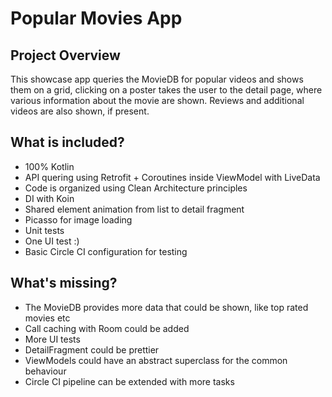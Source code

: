 # Popular Movies App

## Project Overview
This showcase app queries the MovieDB for popular videos and shows them on a grid, clicking on a poster takes the user to the detail page, where various information about the movie are shown. Reviews and additional videos are also shown, if present.

## What is included?
- 100% Kotlin
- API quering using Retrofit + Coroutines inside ViewModel with LiveData
- Code is organized using Clean Architecture principles
- DI with Koin
- Shared element animation from list to detail fragment
- Picasso for image loading
- Unit tests
- One UI test :)
- Basic Circle CI configuration for testing

## What's missing?
- The MovieDB provides more data that could be shown, like top rated movies etc
- Call caching with Room could be added
- More UI tests
- DetailFragment could be prettier
- ViewModels could have an abstract superclass for the common behaviour
- Circle CI pipeline can be extended with more tasks
